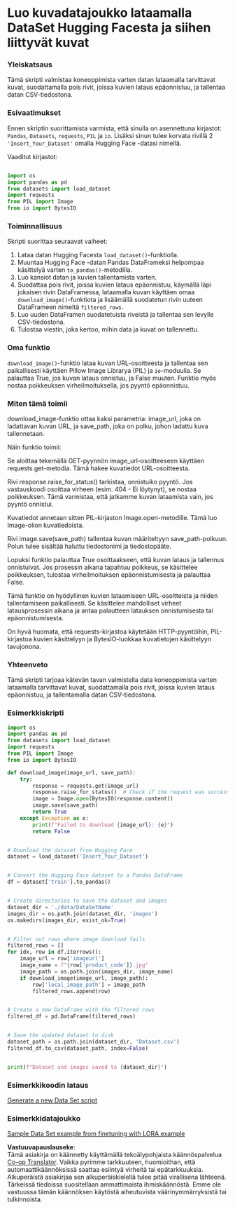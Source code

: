 <!--
CO_OP_TRANSLATOR_METADATA:
{
  "original_hash": "3cd0b727945d57998f1096763df56a84",
  "translation_date": "2025-07-17T05:49:55+00:00",
  "source_file": "md/03.FineTuning/CreatingSampleData.md",
  "language_code": "fi"
}
-->
# Luo kuvadatajoukko lataamalla DataSet Hugging Facesta ja siihen liittyvät kuvat


### Yleiskatsaus

Tämä skripti valmistaa koneoppimista varten datan lataamalla tarvittavat kuvat, suodattamalla pois rivit, joissa kuvien lataus epäonnistuu, ja tallentaa datan CSV-tiedostona.

### Esivaatimukset

Ennen skriptin suorittamista varmista, että sinulla on asennettuna kirjastot: `Pandas`, `Datasets`, `requests`, `PIL` ja `io`. Lisäksi sinun tulee korvata rivillä 2 `'Insert_Your_Dataset'` omalla Hugging Face -datasi nimellä.

Vaaditut kirjastot:

```python

import os
import pandas as pd
from datasets import load_dataset
import requests
from PIL import Image
from io import BytesIO
```

### Toiminnallisuus

Skripti suorittaa seuraavat vaiheet:

1. Lataa datan Hugging Facesta `load_dataset()`-funktiolla.
2. Muuntaa Hugging Face -datan Pandas DataFrameksi helpompaa käsittelyä varten `to_pandas()`-metodilla.
3. Luo kansiot datan ja kuvien tallentamista varten.
4. Suodattaa pois rivit, joissa kuvien lataus epäonnistuu, käymällä läpi jokaisen rivin DataFramessa, lataamalla kuvan käyttäen omaa `download_image()`-funktiota ja lisäämällä suodatetun rivin uuteen DataFrameen nimeltä `filtered_rows`.
5. Luo uuden DataFramen suodatetuista riveistä ja tallentaa sen levylle CSV-tiedostona.
6. Tulostaa viestin, joka kertoo, mihin data ja kuvat on tallennettu.

### Oma funktio

`download_image()`-funktio lataa kuvan URL-osoitteesta ja tallentaa sen paikallisesti käyttäen Pillow Image Librarya (PIL) ja `io`-moduulia. Se palauttaa True, jos kuvan lataus onnistuu, ja False muuten. Funktio myös nostaa poikkeuksen virheilmoituksella, jos pyyntö epäonnistuu.

### Miten tämä toimii

download_image-funktio ottaa kaksi parametria: image_url, joka on ladattavan kuvan URL, ja save_path, joka on polku, johon ladattu kuva tallennetaan.

Näin funktio toimii:

Se aloittaa tekemällä GET-pyynnön image_url-osoitteeseen käyttäen requests.get-metodia. Tämä hakee kuvatiedot URL-osoitteesta.

Rivi response.raise_for_status() tarkistaa, onnistuiko pyyntö. Jos vastauskoodi osoittaa virheen (esim. 404 - Ei löytynyt), se nostaa poikkeuksen. Tämä varmistaa, että jatkamme kuvan lataamista vain, jos pyyntö onnistui.

Kuvatiedot annetaan sitten PIL-kirjaston Image.open-metodille. Tämä luo Image-olion kuvatiedoista.

Rivi image.save(save_path) tallentaa kuvan määriteltyyn save_path-polkuun. Polun tulee sisältää haluttu tiedostonimi ja tiedostopääte.

Lopuksi funktio palauttaa True osoittaakseen, että kuvan lataus ja tallennus onnistuivat. Jos prosessin aikana tapahtuu poikkeus, se käsittelee poikkeuksen, tulostaa virheilmoituksen epäonnistumisesta ja palauttaa False.

Tämä funktio on hyödyllinen kuvien lataamiseen URL-osoitteista ja niiden tallentamiseen paikallisesti. Se käsittelee mahdolliset virheet latausprosessin aikana ja antaa palautteen latauksen onnistumisesta tai epäonnistumisesta.

On hyvä huomata, että requests-kirjastoa käytetään HTTP-pyyntöihin, PIL-kirjastoa kuvien käsittelyyn ja BytesIO-luokkaa kuvatietojen käsittelyyn tavujonona.



### Yhteenveto

Tämä skripti tarjoaa kätevän tavan valmistella data koneoppimista varten lataamalla tarvittavat kuvat, suodattamalla pois rivit, joissa kuvien lataus epäonnistuu, ja tallentamalla datan CSV-tiedostona.

### Esimerkkiskripti

```python
import os
import pandas as pd
from datasets import load_dataset
import requests
from PIL import Image
from io import BytesIO

def download_image(image_url, save_path):
    try:
        response = requests.get(image_url)
        response.raise_for_status()  # Check if the request was successful
        image = Image.open(BytesIO(response.content))
        image.save(save_path)
        return True
    except Exception as e:
        print(f"Failed to download {image_url}: {e}")
        return False


# Download the dataset from Hugging Face
dataset = load_dataset('Insert_Your_Dataset')


# Convert the Hugging Face dataset to a Pandas DataFrame
df = dataset['train'].to_pandas()


# Create directories to save the dataset and images
dataset_dir = './data/DataSetName'
images_dir = os.path.join(dataset_dir, 'images')
os.makedirs(images_dir, exist_ok=True)


# Filter out rows where image download fails
filtered_rows = []
for idx, row in df.iterrows():
    image_url = row['imageurl']
    image_name = f"{row['product_code']}.jpg"
    image_path = os.path.join(images_dir, image_name)
    if download_image(image_url, image_path):
        row['local_image_path'] = image_path
        filtered_rows.append(row)


# Create a new DataFrame with the filtered rows
filtered_df = pd.DataFrame(filtered_rows)


# Save the updated dataset to disk
dataset_path = os.path.join(dataset_dir, 'Dataset.csv')
filtered_df.to_csv(dataset_path, index=False)


print(f"Dataset and images saved to {dataset_dir}")
```

### Esimerkkikoodin lataus  
[Generate a new Data Set script](../../../../code/04.Finetuning/generate_dataset.py)

### Esimerkkidatajoukko  
[Sample Data Set example from finetuning with LORA example](../../../../code/04.Finetuning/olive-ort-example/dataset/dataset-classification.json)

**Vastuuvapauslauseke**:  
Tämä asiakirja on käännetty käyttämällä tekoälypohjaista käännöspalvelua [Co-op Translator](https://github.com/Azure/co-op-translator). Vaikka pyrimme tarkkuuteen, huomioithan, että automaattikäännöksissä saattaa esiintyä virheitä tai epätarkkuuksia. Alkuperäistä asiakirjaa sen alkuperäiskielellä tulee pitää virallisena lähteenä. Tärkeissä tiedoissa suositellaan ammattimaista ihmiskäännöstä. Emme ole vastuussa tämän käännöksen käytöstä aiheutuvista väärinymmärryksistä tai tulkinnoista.